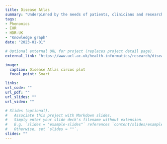 ```yaml
---
title: Disease Atlas
summary: "Underpinned by the needs of patients, clinicians and researchers, the Disease Atlas is an ambitious project involving the generation of a systematic, data-driven knowledge across all common and rare diseases. Using newly available nationwide data on 56 million people the Atlas is generating novel comparative insights of the health needs of patients, the care provided, and the research that is carried out."
tags:
- Phenomics
- EHR
- HDR-UK
- "Knowledge graph"
date: "2023-01-01"

# Optional external URL for project (replaces project detail page).
external_link: "https://www.ucl.ac.uk/health-informatics/research/disease-atlas"

image:
  caption: Disease Atlas circos plot
  focal_point: Smart

links:
url_code: ""
url_pdf: ""
url_slides: ""
url_video: ""

# Slides (optional).
#   Associate this project with Markdown slides.
#   Simply enter your slide deck's filename without extension.
#   E.g. `slides = "example-slides"` references `content/slides/example-slides.md`.
#   Otherwise, set `slides = ""`.
slides: ""
---
```




